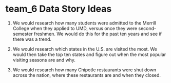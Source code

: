 # team_6 Data Story Ideas
  1. We would research how many students were admitted to the Merrill College when they applied to UMD, versus once they were second-semester freshmen. We would do this for the past ten years and see if there was a trend.
  
  2. We would research which states in the U.S. are visited the most. We would then take the top ten states and figure out when the most popular visiting seasons are and why.
  
  3. We would research how many Chipotle restaurants were shut down across the nation, where these restaurants are and when they closed. 
